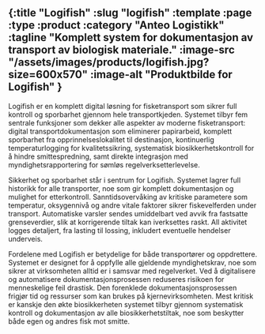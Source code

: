 {:title "Logifish"
 :slug "logifish"
 :template :page
 :type :product
 :category "Anteo Logistikk"
 :tagline "Komplett system for dokumentasjon av transport av biologisk materiale."
 :image-src "/assets/images/products/logifish.jpg?size=600x570"
 :image-alt "Produktbilde for Logifish"
}
---
Logifish er en komplett digital løsning for fisketransport som sikrer full kontroll og sporbarhet gjennom hele transportkjeden. Systemet tilbyr fem sentrale funksjoner som dekker alle aspekter av moderne fisketransport: digital transportdokumentasjon som eliminerer papirarbeid, komplett sporbarhet fra opprinnelseslokalitet til destinasjon, kontinuerlig temperaturlogging for kvalitetssikring, systematisk biosikkerhetskontroll for å hindre smittespredning, samt direkte integrasjon med myndighetsrapportering for sømløs regelverksetterlevelse.

Sikkerhet og sporbarhet står i sentrum for Logifish. Systemet lagrer full historikk for alle transporter, noe som gir komplett dokumentasjon og mulighet for etterkontroll. Sanntidsovervåking av kritiske parametere som temperatur, oksygennivå og andre vitale faktorer sikrer fiskevelferden under transport. Automatiske varsler sendes umiddelbart ved avvik fra fastsatte grenseverdier, slik at korrigerende tiltak kan iverksettes raskt. All aktivitet logges detaljert, fra lasting til lossing, inkludert eventuelle hendelser underveis.

Fordelene med Logifish er betydelige for både transportører og oppdrettere. Systemet er designet for å oppfylle alle gjeldende myndighetskrav, noe som sikrer at virksomheten alltid er i samsvar med regelverket. Ved å digitalisere og automatisere dokumentasjonsprosessen reduseres risikoen for menneskelige feil drastisk. Den forenklede dokumentasjonsprosessen frigjør tid og ressurser som kan brukes på kjernevirksomheten. Mest kritisk er kanskje den økte biosikkerheten systemet tilbyr gjennom systematisk kontroll og dokumentasjon av alle biosikkerhetstiltak, noe som beskytter både egen og andres fisk mot smitte.
